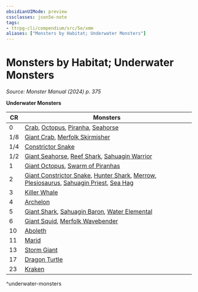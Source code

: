 ```yaml
---
obsidianUIMode: preview
cssclasses: json5e-note
tags:
- ttrpg-cli/compendium/src/5e/xmm
aliases: ["Monsters by Habitat; Underwater Monsters"]
---
```

# Monsters by Habitat; Underwater Monsters
*Source: Monster Manual (2024) p. 375* 

**Underwater Monsters**

| CR | Monsters |
|----|----------|
| 0 | [Crab](2-Mechanics/CLI/bestiary/beast/crab-xmm.md), [Octopus](2-Mechanics/CLI/bestiary/beast/octopus-xmm.md), [Piranha](2-Mechanics/CLI/bestiary/beast/piranha-xmm.md), [Seahorse](2-Mechanics/CLI/bestiary/beast/seahorse-xmm.md) |
| 1/8 | [Giant Crab](2-Mechanics/CLI/bestiary/beast/giant-crab-xmm.md), [Merfolk Skirmisher](2-Mechanics/CLI/bestiary/elemental/merfolk-skirmisher-xmm.md) |
| 1/4 | [Constrictor Snake](2-Mechanics/CLI/bestiary/beast/constrictor-snake-xmm.md) |
| 1/2 | [Giant Seahorse](2-Mechanics/CLI/bestiary/beast/giant-seahorse-xmm.md), [Reef Shark](2-Mechanics/CLI/bestiary/beast/reef-shark-xmm.md), [Sahuagin Warrior](2-Mechanics/CLI/bestiary/fiend/sahuagin-warrior-xmm.md) |
| 1 | [Giant Octopus](2-Mechanics/CLI/bestiary/beast/giant-octopus-xmm.md), [Swarm of Piranhas](2-Mechanics/CLI/bestiary/beast/swarm-of-piranhas-xmm.md) |
| 2 | [Giant Constrictor Snake](2-Mechanics/CLI/bestiary/beast/giant-constrictor-snake-xmm.md), [Hunter Shark](2-Mechanics/CLI/bestiary/beast/hunter-shark-xmm.md), [Merrow](2-Mechanics/CLI/bestiary/monstrosity/merrow-xmm.md), [Plesiosaurus](2-Mechanics/CLI/bestiary/beast/plesiosaurus-xmm.md), [Sahuagin Priest](2-Mechanics/CLI/bestiary/fiend/sahuagin-priest-xmm.md), [Sea Hag](2-Mechanics/CLI/bestiary/fey/sea-hag-xmm.md) |
| 3 | [Killer Whale](2-Mechanics/CLI/bestiary/beast/killer-whale-xmm.md) |
| 4 | [Archelon](2-Mechanics/CLI/bestiary/beast/archelon-xmm.md) |
| 5 | [Giant Shark](2-Mechanics/CLI/bestiary/beast/giant-shark-xmm.md), [Sahuagin Baron](2-Mechanics/CLI/bestiary/fiend/sahuagin-baron-xmm.md), [Water Elemental](2-Mechanics/CLI/bestiary/elemental/water-elemental-xmm.md) |
| 6 | [Giant Squid](2-Mechanics/CLI/bestiary/beast/giant-squid-xmm.md), [Merfolk Wavebender](2-Mechanics/CLI/bestiary/elemental/merfolk-wavebender-xmm.md) |
| 10 | [Aboleth](2-Mechanics/CLI/bestiary/aberration/aboleth-xmm.md) |
| 11 | [Marid](2-Mechanics/CLI/bestiary/elemental/marid-xmm.md) |
| 13 | [Storm Giant](2-Mechanics/CLI/bestiary/giant/storm-giant-xmm.md) |
| 17 | [Dragon Turtle](2-Mechanics/CLI/bestiary/dragon/dragon-turtle-xmm.md) |
| 23 | [Kraken](2-Mechanics/CLI/bestiary/monstrosity/kraken-xmm.md) |
^underwater-monsters